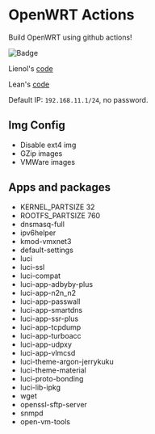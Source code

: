 # OpenWRT Actions

Build OpenWRT using github actions!

![Badge](https://github.com/alecthw/openwrt-action/workflows/Openwrt-AutoBuild/badge.svg)

Lienol's [code](https://github.com/Lienol/openwrt)

Lean's [code](https://github.com/coolsnowwolf/lede)

Default IP: `192.168.11.1/24`, no password.

## Img Config

- Disable ext4 img
- GZip images
- VMWare images

## Apps and packages

- KERNEL_PARTSIZE 32
- ROOTFS_PARTSIZE 760
- dnsmasq-full
- ipv6helper
- kmod-vmxnet3
- default-settings
- luci
- luci-ssl
- luci-compat
- luci-app-adbyby-plus
- luci-app-n2n_n2
- luci-app-passwall
- luci-app-smartdns
- luci-app-ssr-plus
- luci-app-tcpdump
- luci-app-turboacc
- luci-app-udpxy
- luci-app-vlmcsd
- luci-theme-argon-jerrykuku
- luci-theme-material
- luci-proto-bonding
- luci-lib-ipkg
- wget
- openssl-sftp-server
- snmpd
- open-vm-tools
